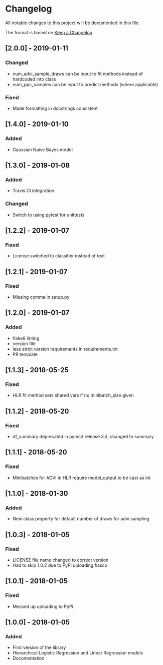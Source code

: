 # Changelog
All notable changes to this project will be documented in this file.

The format is based on [Keep a Changelog](http://keepachangelog.com/en/1.0.0/).

## [2.0.0] - 2019-01-11
### Changed
- num_advi_sample_draws can be input to fit methods instead of hardcoded into class
- num_ppc_samples can be input to predict methods (where applicable)
### Fixed
- Made formatting in docstrings consistent

## [1.4.0] - 2019-01-10
### Added
- Gaussian Naive Bayes model

## [1.3.0] - 2019-01-08
### Added
- Travis CI integration
### Changed 
- Switch to using pytest for unittests

## [1.2.2] - 2019-01-07
### Fixed
- License switched to classifier instead of text

## [1.2.1] - 2019-01-07
### Fixed
- Missing comma in setup.py

## [1.2.0] - 2019-01-07
### Added
- flake8 linting
- version file
- less strict version requirements in requirements.txt
- PR template

## [1.1.3] - 2018-05-25
### Fixed
- HLR fit method sets shared vars if no minibatch_size given

## [1.1.2] - 2018-05-20
### Fixed
- df_summary deprecated in pymc3 release 3.3, changed to summary

## [1.1.1] - 2018-05-20
### Fixed
- Minibatches for ADVI in HLR require model_output to be cast as int

## [1.1.0] - 2018-01-30
### Added
- New class property for default number of draws for advi sampling

## [1.0.3] - 2018-01-05
### Fixed
- LICENSE file name changed to correct version
- Had to skip 1.0.2 due to PyPi uploading fiasco

## [1.0.1] - 2018-01-05
### Fixed
- Messed up uploading to PyPi

## [1.0.0] - 2018-01-05
### Added
- First version of the library 
- Hierarchical Logistic Regression and Linear Regression models
- Documentation
